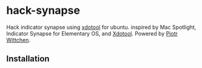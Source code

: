 # hack-synapse

Hack indicator synapse using [xdotool](https://github.com/jordansissel/xdotool) for ubuntu. 
inspired by Mac Spotlight, Indicator Synapse for Elementary OS, and [Xdotool](https://github.com/jordansissel/xdotool). Powered by [Piotr Wittchen](http://blog.wittchen.biz.pl/synapse-indicator-spotlight-for-ubuntu/).




## Installation
